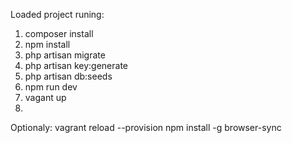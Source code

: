 ﻿
  Loaded project runing:

1. composer install
2. npm install
3. php artisan migrate
4. php artisan key:generate
5. php artisan db:seeds
6. npm run dev
7. vagant up
8. 

  Optionaly:
  vagrant reload --provision
  npm install -g browser-sync
